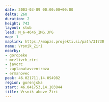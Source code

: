 ```yaml
---
date: 2003-03-09 00:00:00+00:00
delta: 260
duration: 2
height: 743
layout: stub
lead: M_6-4646_IMG.JPG
map: 1
maplink: https://mapzs.projekti.si/path/31730
name: Vrsnik_Ziri
nearby:
- goropeke
- mrzlivrh_ziri
- javorc
- zaplanatavzentroza
- ermanovec
peak: 46.021711,14.094982
region: gorenjska
start: 46.041753,14.103844
title: Vrsnik above Žiri
---
```


